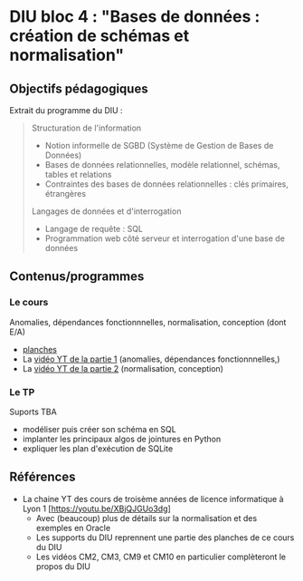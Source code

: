 DIU bloc 4 : "Bases de données : création de schémas et normalisation"
====================================================


Objectifs pédagogiques
----------------------

Extrait du programme du DIU :

> Structuration de l'information
> * Notion informelle de SGBD (Système de Gestion de Bases de Données)
> * Bases de données relationnelles, modèle relationnel, schémas, tables et relations
> * Contraintes des bases de données relationnelles : clés primaires, étrangères
>
> Langages de données et d'interrogation
> * Langage de requête : SQL
> * Programmation web côté serveur et interrogation d'une base de données



Contenus/programmes
-------------------

### Le cours 

Anomalies, dépendances fonctionnnelles, normalisation, conception (dont E/A)

* [planches](https://forge.univ-lyon1.fr/diu-eil/bloc4/-/blob/master/4_bases_de_donnees_normalisation/conception_bd.pdf)
* La [vidéo YT de la partie 1](https://youtu.be/2ZnHB--Joo0) (anomalies, dépendances fonctionnnelles,)
* La [vidéo YT de la partie 2](https://youtu.be/nj8cUY16fAs) (normalisation, conception)

### Le TP

Suports TBA

* modéliser puis créer son schéma en SQL
* implanter les principaux algos de jointures en Python
* expliquer les plan d'exécution de SQLite

Références
----------

* La chaine YT des cours de troisème années de licence informatique à Lyon 1 [https://youtu.be/XBjQJGUo3dg]
  * Avec (beaucoup) plus de détails sur la normalisation et des exemples en Oracle
  * Les supports du DIU reprennent une partie des planches de ce cours du DIU
  * Les vidéos CM2, CM3, CM9 et CM10 en particulier complèteront le propos du DIU
